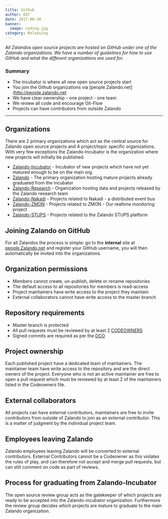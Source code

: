 ```yaml
---
title: Github
author: OST
date: 2017-08-30
banner:
  image: coding.jpg
category: Releasing
---
```


_All Zalandos open source projects are hosted on GitHub under one of the Zalando organizations. We have a number of guidelines for how to use GitHub and what the different organizations are used for._

### Summary

* The incubator is where all new open source projects start
* You join the Github organizations via [people.Zalando.net](http://people.zalando.net
* We have clear ownership - one project - one team
* We review all code and encourage Git-Flow
* Projects can have contributors from outside Zalando

---

## Organizations

There are 2 primary organizations which act as the central source for Zalando open source projects and 4 project/topic specific organizations. With very few exceptions the Zalando-Incubator is the organization where new projects will initially be published.

* [Zalando-Incubator](https://github.com/zalando-incubator) - Incubator of new projects which have not yet matured enough to be on the main org.
* [Zalando](https://github.com/zalando) - The primary organization hosting mature projects already graduated from the incubator
* [Zalando-Research](https://github.com/zalandoresearch) - Organization hosting data and projects released by the Zalando research team
* [Zalando-Nakadi](https://github.com/zalando-nakadi) - Projects related to Nakadi - a distributed event bus
* [Zalando-ZMON](https://github.com/zalando-zmomn) - Projects related to ZMON - Our realtime monitoring project
* [Zalando-STUPS](https://github.com/zalando-stups) - Projects related to the Zalando STUPS platform

## Joining Zalando on GitHub

For all Zalandos the process is simple: go to the **internal** site at [people.Zalando.net](http://people.zalando.net) and register your GitHub username, you will then automatically be invited into the organizations.

## Organization permissions

* Members cannot create, un-publish, delete or rename repositories
* The default access to all repositories for members is read-access
* Project maintainers have write access to the project they maintain
* External collaborators cannot have write access to the master branch

## Repository requirements

* Master branch is protected
* All pull requests must be reviewed by at least 2 [CODEOWNERS](https://help.github.com/articles/about-codeowners/)
* Signed commits are required as per the [DCO](https://developercertificate.org/)

## Project ownership

Each published project have a dedicated team of maintainers. The maintainer team have write access to the repository and are the direct owners of the project. Everyone who is not an active maintainer are free to open a pull request which must be reviewed by at least 2 of the maintainers listed in the Codeowners file.

## External collaborators

All projects can have external contributors, maintainers are free to invite contributors from outside of Zalando to join as an external contributor. This is a matter of judgment by the individual project team.

## Employees leaving Zalando

Zalando employees leaving Zalando will be converted to external contributors. External Contributors cannot be a Codeowner as this violates the rules of play, and can therefore not accept and merge pull requests, but can still comment on code as part of reviews.

## Process for graduating from Zalando-Incubator

The open source review group acts as the gatekeeper of which projects are ready to be accepted into the Zalando-incubator organization. Furthermore the review group decides which projects are mature to graduate to the main Zalando organization.
